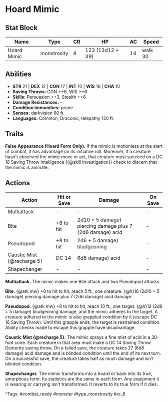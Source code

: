 # Hoard Mimic

## Stat Block

| Name | Type | CR | HP | AC | Speed |
|------|------|----|----|----|-------|
| Hoard Mimic | monstrosity | 8 | 123 (13d12 + 39) | 14 | walk 30 |

## Abilities

- **STR** 21 | **DEX** 12 | **CON** 17 | **INT** 10 | **WIS** 16 | **CHA** 10
- **Saving Throws:** CON ++6, WIS ++6  
- **Skills:** Persuasion ++3, Stealth ++6  
- **Damage Resistances:** -  
- **Condition Immunities:** prone  
- **Senses:** darkvision 60 ft.  
- **Languages:** Common, Draconic, telepathy 120 ft.

## Traits

**False Appearance (Hoard Form Only).** If the mimic is motionless at the start of combat, it has advantage on its initiative roll. Moreover, if a creature hasn't observed the mimic move or act, that creature must succeed on a DC 18 Saving Throw Intelligence ({@skill Investigation}) check to discern that the mimic is animate.


## Actions

| Action | Hit or Save | Damage | On Save |
|--------|--------------|--------|----------|
| Multiattack | - | - | - |
| Bite | +8 to hit | 2d10 + 5 damage) piercing damage plus 7 (2d6 damage) acid | - |
| Pseudopod | +8 to hit | 2d6 + 5 damage) bludgeoning | - |
| Caustic Mist {@recharge 5} | DC 14 | 6d8 damage) acid | - |
| Shapechanger | - | - | - |

**Multiattack.** The mimic makes one Bite attack and two Pseudopod attacks.

**Bite.** {@atk mw} +8 to hit to hit, reach 5 ft., one creature. {@h}16 (2d10 + 5 damage) piercing damage plus 7 (2d6 damage) acid damage.

**Pseudopod.** {@atk mw} +8 to hit to hit, reach 10 ft., one target. {@h}12 (2d6 + 5 damage) bludgeoning damage, and the mimic adheres to the target. A creature adhered to the mimic is also grappled condition by it (escape DC 16 Saving Throw). Until this grapple ends, the target is restrained condition. Ability checks made to escape this grapple have disadvantage.

**Caustic Mist {@recharge 5}.** The mimic sprays a fine mist of acid in a 30-foot cone. Each creature in that area must make a DC 14 Saving Throw Dexterity saving throw. On a failed save, the creature takes 27 (6d8 damage) acid damage and is blinded condition until the end of its next turn. On a successful save, the creature takes half as much damage and isn't blinded condition.

**Shapechanger.** The mimic transforms into a hoard or back into its true, amorphous form. Its statistics are the same in each form. Any equipment it is wearing or carrying isn't transformed. It reverts to its true form if it dies.


^Tags: #combat_ready #monster #type_monstrosity #cr_8